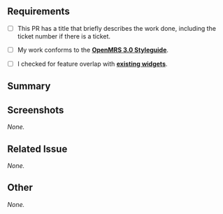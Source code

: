 ## Requirements

- [ ] This PR has a title that briefly describes the work done, including the ticket number if there is a ticket.
- [ ] My work conforms to the [**OpenMRS 3.0 Styleguide**](https://om.rs/styleguide).
- [ ] I checked for feature overlap with [**existing widgets**](https://om.rs/directory).


## Summary

<!--
Required.
Please describe what problems your PR addresses.
-->


## Screenshots

*None.*
<!--
Optional.
If possible, please insert any screenshots/videos of your changes here.
-->


## Related Issue

*None.*
<!--
Required if applicable.
If present, please link any related issue here, e.g. "https://issues.openmrs.org/browse/123").
-->


## Other

*None.*
<!--
Optional.
Anything else that isn't covered by one of the sections above.
-->
